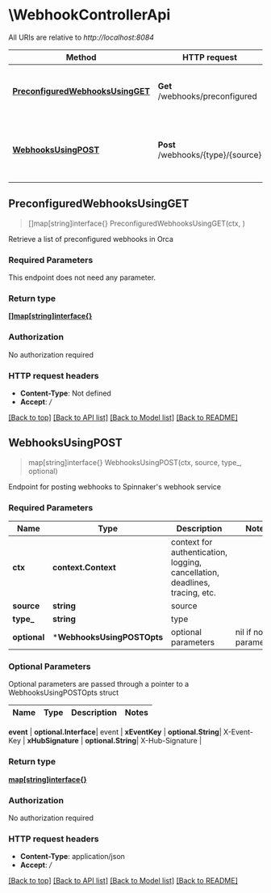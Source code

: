 # \WebhookControllerApi

All URIs are relative to *http://localhost:8084*

Method | HTTP request | Description
------------- | ------------- | -------------
[**PreconfiguredWebhooksUsingGET**](WebhookControllerApi.md#PreconfiguredWebhooksUsingGET) | **Get** /webhooks/preconfigured | Retrieve a list of preconfigured webhooks in Orca
[**WebhooksUsingPOST**](WebhookControllerApi.md#WebhooksUsingPOST) | **Post** /webhooks/{type}/{source} | Endpoint for posting webhooks to Spinnaker&#39;s webhook service



## PreconfiguredWebhooksUsingGET

> []map[string]interface{} PreconfiguredWebhooksUsingGET(ctx, )

Retrieve a list of preconfigured webhooks in Orca

### Required Parameters

This endpoint does not need any parameter.

### Return type

[**[]map[string]interface{}**](map[string]interface{}.md)

### Authorization

No authorization required

### HTTP request headers

- **Content-Type**: Not defined
- **Accept**: */*

[[Back to top]](#) [[Back to API list]](../README.md#documentation-for-api-endpoints)
[[Back to Model list]](../README.md#documentation-for-models)
[[Back to README]](../README.md)


## WebhooksUsingPOST

> map[string]interface{} WebhooksUsingPOST(ctx, source, type_, optional)

Endpoint for posting webhooks to Spinnaker's webhook service

### Required Parameters


Name | Type | Description  | Notes
------------- | ------------- | ------------- | -------------
**ctx** | **context.Context** | context for authentication, logging, cancellation, deadlines, tracing, etc.
**source** | **string**| source | 
**type_** | **string**| type | 
 **optional** | ***WebhooksUsingPOSTOpts** | optional parameters | nil if no parameters

### Optional Parameters

Optional parameters are passed through a pointer to a WebhooksUsingPOSTOpts struct


Name | Type | Description  | Notes
------------- | ------------- | ------------- | -------------


 **event** | **optional.Interface**| event | 
 **xEventKey** | **optional.String**| X-Event-Key | 
 **xHubSignature** | **optional.String**| X-Hub-Signature | 

### Return type

[**map[string]interface{}**](map[string]interface{}.md)

### Authorization

No authorization required

### HTTP request headers

- **Content-Type**: application/json
- **Accept**: */*

[[Back to top]](#) [[Back to API list]](../README.md#documentation-for-api-endpoints)
[[Back to Model list]](../README.md#documentation-for-models)
[[Back to README]](../README.md)

